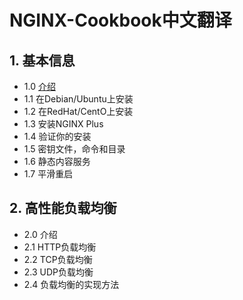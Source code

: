 # NGINX-Cookbook中文翻译
## 1. 基本信息
  - 1.0 [介绍](/articles/basics.md)
  - 1.1 在Debian/Ubuntu上安装
  - 1.2 在RedHat/CentO上安装
  - 1.3 安装NGINX Plus
  - 1.4 验证你的安装
  - 1.5 密钥文件，命令和目录
  - 1.6 静态内容服务
  - 1.7 平滑重启
## 2. 高性能负载均衡
  - 2.0 介绍
  - 2.1 HTTP负载均衡
  - 2.2 TCP负载均衡
  - 2.3 UDP负载均衡
  - 2.4 负载均衡的实现方法
 
